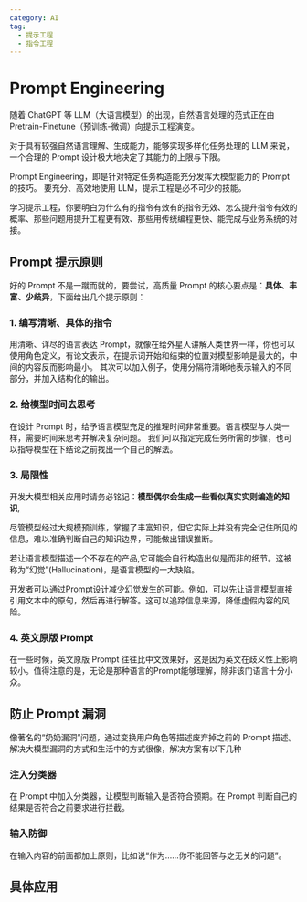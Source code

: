```yaml
---
category: AI
tag:
  - 提示工程
  - 指令工程
---
```


# Prompt Engineering

随着 ChatGPT 等 LLM（大语言模型）的出现，自然语言处理的范式正在由 Pretrain-Finetune（预训练-微调）向提示工程演变。

对于具有较强自然语言理解、生成能力，能够实现多样化任务处理的 LLM 来说，一个合理的 Prompt 设计极大地决定了其能力的上限与下限。

Prompt Engineering，即是针对特定任务构造能充分发挥大模型能力的 Prompt 的技巧。 要充分、高效地使用 LLM，提示工程是必不可少的技能。

学习提示工程，你要明白为什么有的指令有效有的指令无效、怎么提升指令有效的概率、那些问题用提升工程更有效、那些用传统编程更快、能完成与业务系统的对接。

## Prompt 提示原则

好的 Prompt 不是一蹴而就的，要尝试，高质量 Prompt 的核心要点是：**具体、丰富、少歧异**，下面给出几个提示原则：

### 1. 编写清晰、具体的指令

用清晰、详尽的语言表达 Prompt，就像在给外星人讲解人类世界一样，你也可以使用角色定义，有论文表示，在提示词开始和结束的位置对模型影响是最大的，中间的内容反而影响最小。
其次可以加入例子，使用分隔符清晰地表示输入的不同部分，并加入结构化的输出。

### 2. 给模型时间去思考

在设计 Prompt 时，给予语言模型充足的推理时间非常重要。语言模型与人类一样，需要时间来思考并解决复杂问题。
我们可以指定完成任务所需的步骤，也可以指导模型在下结论之前找出一个自己的解法。

### 3. 局限性

开发大模型相关应用时请务必铭记：**模型偶尔会生成一些看似真实实则编造的知识**,

尽管模型经过大规模预训练，掌握了丰富知识，但它实际上并没有完全记住所见的信息，难以准确判断自己的知识边界，可能做出错误推断。

若让语言模型描述一个不存在的产品,它可能会自行构造出似是而非的细节。这被称为“幻觉”(Hallucination)，是语言模型的一大缺陷。

开发者可以通过Prompt设计减少幻觉发生的可能。例如，可以先让语言模型直接引用文本中的原句，然后再进行解答。这可以追踪信息来源，降低虚假内容的风险。

### 4. 英文原版 Prompt

在一些时候，英文原版 Prompt 往往比中文效果好，这是因为英文在歧义性上影响较小。值得注意的是，无论是那种语言的Prompt能够理解，除非该门语言十分小众。

## 防止 Prompt 漏洞

像著名的“奶奶漏洞”问题，通过变换用户角色等描述废弃掉之前的 Prompt 描述。解决大模型漏洞的方式和生活中的方式很像，解决方案有以下几种

### 注入分类器

在 Prompt 中加入分类器，让模型判断输入是否符合预期。在 Prompt 判断自己的结果是否符合之前要求进行拦截。

### 输入防御

在输入内容的前面都加上原则，比如说“作为……你不能回答与之无关的问题”。

## 具体应用
### 